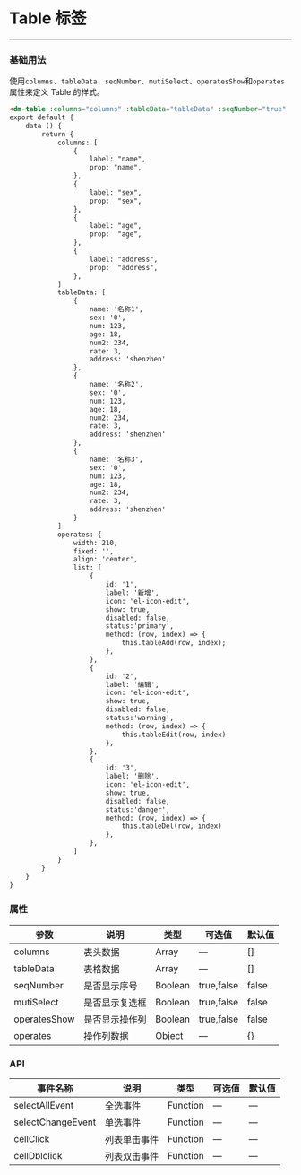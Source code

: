 # Table 标签
----
### 基础用法
使用```columns```、```tableData```、```seqNumber```、```mutiSelect```、```operatesShow```和```operates```属性来定义 Table 的样式。
``` html
<dm-table :columns="columns" :tableData="tableData" :seqNumber="true" :mutiSelect="true" :operatesShow="true" :operates="operates"></dm-table>
export default {
    data () {
        return {
            columns: [
                {
                    label: "name",
                    prop: "name",
                },
                {
                    label: "sex",
                    prop:  "sex",
                },
                {
                    label: "age",
                    prop:  "age",
                },
                {
                    label: "address",
                    prop:  "address",
                },
            ]
            tableData: [
                {
                    name: '名称1',
                    sex: '0',
                    num: 123,
                    age: 18,
                    num2: 234,
                    rate: 3,
                    address: 'shenzhen'
                },
                {
                    name: '名称2',
                    sex: '0',
                    num: 123,
                    age: 18,
                    num2: 234,
                    rate: 3,
                    address: 'shenzhen'
                },
                {
                    name: '名称3',
                    sex: '0',
                    num: 123,
                    age: 18,
                    num2: 234,
                    rate: 3,
                    address: 'shenzhen'
                }
            ]
            operates: {
                width: 210,
                fixed: '',
                align: 'center',
                list: [
                    {
                        id: '1',
                        label: '新增',
                        icon: 'el-icon-edit',
                        show: true,
                        disabled: false,
                        status:'primary',
                        method: (row, index) => {
                            this.tableAdd(row, index);
                        },
                    },
                    {
                        id: '2',
                        label: '编辑',
                        icon: 'el-icon-edit',
                        show: true,
                        disabled: false,
                        status:'warning',
                        method: (row, index) => {
                            this.tableEdit(row, index)
                        },
                    },
                    {
                        id: '3',
                        label: '删除',
                        icon: 'el-icon-edit',
                        show: true,
                        disabled: false,
                        status:'danger',
                        method: (row, index) => {
                            this.tableDel(row, index)
                        },
                    },
                ]
            }
        }
    }
}
```

### 属性
| 参数      | 说明    | 类型      | 可选值       | 默认值   |
|---------- |-------- |---------- |-------------  |-------- |
| columns     | 表头数据   | Array    |     —    |     []    |
| tableData     | 表格数据   | Array  |    — | []   |
| seqNumber     | 是否显示序号   | Boolean    | true,false |     false    |
| mutiSelect     | 是否显示复选框   | Boolean    | true,false |     false    |
| operatesShow     | 是否显示操作列   | Boolean    | true,false |     false    |
| operates     | 操作列数据   | Object    |     —    |     {}    |

### API
| 事件名称              | 说明        | 类型      | 可选值      | 默认值   |
|-------------------|------------|---------- |-------------|-------- | 
| selectAllEvent    | 全选事件    | Function  |      —      |    —    |
| selectChangeEvent | 单选事件    | Function  |      —      |    —    |
| cellClick         | 列表单击事件| Function  |      —      |    —    |
| cellDblclick      | 列表双击事件| Function  |      —      |    —    |